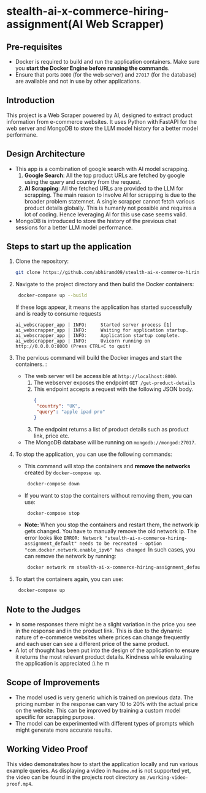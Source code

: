 # stealth-ai-x-commerce-hiring-assignment(AI Web Scrapper)

## Pre-requisites
- Docker is required to build and run the application containers. Make sure you **start the Docker Engine before running the commands**.
- Ensure that ports `8000` (for the web server) and `27017` (for the database) are available and not in use by other applications.

## Introduction
This project is a Web Scraper powered by AI, designed to extract product information from e-commerce websites. 
It uses Python with FastAPI for the web server and MongoDB to store the LLM model history for a better model performane.

## Design Architecture
- This app is a combination of google search with AI model scrapping.
  1. **Google Search**: All the top product URLs are fetched by google using the query and country from the request.
  2. **AI Scrapping**: All the fetched URLs are provided to the LLM for scrapping. The main reason to involve AI for scrapping is due to the broader problem statemnet. A single scrapper cannot fetch various product details globally. This is humanly not possible and requires a lot of coding. Hence leveraging AI for this use case seems valid.
- MongoDB is introduced to store the history of the previous chat sessions for a better LLM model performance.

## Steps to start up the application
1. Clone the repository:
   ```bash
   git clone https://github.com/abhiramd09/stealth-ai-x-commerce-hiring-assignment.git
   ```
   
2. Navigate to the project directory and then build the Docker containers:
   ```bash
    docker-compose up --build
    ```
   If these logs appear, it means the application has started successfully and is ready to consume requests
   ```
   ai_webscrapper_app | INFO:     Started server process [1]
   ai_webscrapper_app | INFO:     Waiting for application startup.
   ai_webscrapper_app | INFO:     Application startup complete.
   ai_webscrapper_app | INFO:     Uvicorn running on http://0.0.0.0:8000 (Press CTRL+C to quit)

3. The pervious command will build the Docker images and start the containers. :
   - The web server will be accessible at `http://localhost:8000`.
     1. The webserver exposes the endpoint `GET /get-product-details`
     2. This endpoint accepts a request with the following JSON body.
         ```json
        {
          "country": "UK",
          "query": "apple ipad pro"
        }
        ```
     3. The endpoint returns a list of product details such as product link, price etc.
   - The MongoDB database will be running on `mongodb://mongod:27017`.
4. To stop the application, you can use the following commands:
    - This command will stop the containers and **remove the networks** created by `docker-compose up`.
      ```bash
       docker-compose down
      ```
    - If you want to stop the containers without removing them, you can use:
      ```bash
       docker-compose stop
      ```
    - **Note:** When you stop the containers and restart them, the network ip gets changed. You have to manually remove the old network ip. The error looks like `ERROR: Network "stealth-ai-x-commerce-hiring-assignment_default" needs to be recreated - option "com.docker.network.enable_ipv6" has changed
`In such cases, you can remove the network by running:
      ```bash
       docker network rm stealth-ai-x-commerce-hiring-assignment_default
      ```

5. To start the containers again, you can use:
      ```bash
       docker-compose up
      ```

## Note to the Judges
- In some responses there might be a slight variation in the price you see in the response and in the product link. This is due to the dynamic nature of e-commerce websites where prices can change frequently and each user can see a different price of the same product.
- A lot of thought has been put into the design of the application to ensure it returns the most relevant product details. Kindness while evaluating the application is appreciated :).he m

## Scope of Improvements
- The model used is very generic which is trained on previous data. The pricing number in the response can vary 10 to 20% with the actual price on the website. This can be improved by training a custom model specific for scrapping purpose.
- The model can be experimented with different types of prompts which might generate more accurate results.

## Working Video Proof
This video demonstrates how to start the application locally and run various example queries. As displaying a video in `Readme.md` is  not supported yet, the video can be found in the projects root directory as `/working-video-proof.mp4`.
